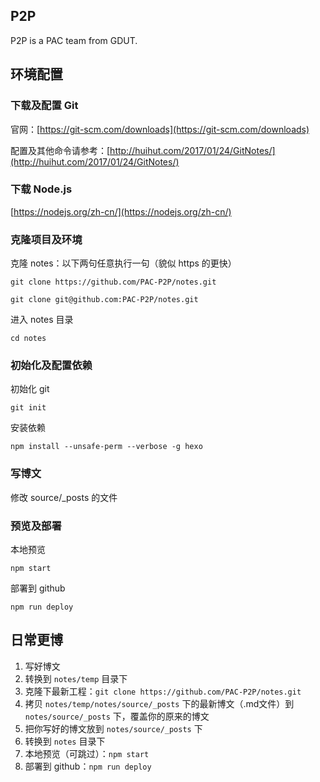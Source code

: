 ## P2P

P2P is a PAC team from GDUT.

## 环境配置

### 下载及配置 Git

官网：[https://git-scm.com/downloads](https://git-scm.com/downloads)

配置及其他命令请参考：[http://huihut.com/2017/01/24/GitNotes/](http://huihut.com/2017/01/24/GitNotes/)

### 下载 Node.js

[https://nodejs.org/zh-cn/](https://nodejs.org/zh-cn/)

### 克隆项目及环境

克隆 notes：以下两句任意执行一句（貌似 https 的更快）


```
git clone https://github.com/PAC-P2P/notes.git

git clone git@github.com:PAC-P2P/notes.git

```

进入 notes 目录


```
cd notes
```

### 初始化及配置依赖

初始化 git

```
git init
```
安装依赖

``` 
npm install --unsafe-perm --verbose -g hexo	
```

### 写博文


修改 source/_posts 的文件


### 预览及部署

本地预览

```
npm start
```

部署到 github

```
npm run deploy
```

## 日常更博

1. 写好博文
2. 转换到 `notes/temp` 目录下
3. 克隆下最新工程：`git clone https://github.com/PAC-P2P/notes.git`
4. 拷贝 `notes/temp/notes/source/_posts` 下的最新博文（.md文件）到 `notes/source/_posts` 下，覆盖你的原来的博文
5. 把你写好的博文放到 `notes/source/_posts` 下
6. 转换到 `notes` 目录下
7. 本地预览（可跳过）：`npm start`
8. 部署到 github：`npm run deploy`

